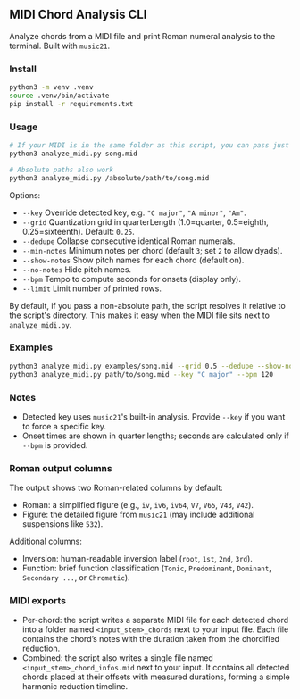 ## MIDI Chord Analysis CLI

Analyze chords from a MIDI file and print Roman numeral analysis to the terminal. Built with `music21`.

### Install

```bash
python3 -m venv .venv
source .venv/bin/activate
pip install -r requirements.txt
```

### Usage

```bash
# If your MIDI is in the same folder as this script, you can pass just the filename
python3 analyze_midi.py song.mid

# Absolute paths also work
python3 analyze_midi.py /absolute/path/to/song.mid
```

Options:

- `--key` Override detected key, e.g. `"C major"`, `"A minor"`, `"Am"`.
- `--grid` Quantization grid in quarterLength (1.0=quarter, 0.5=eighth, 0.25=sixteenth). Default: `0.25`.
- `--dedupe` Collapse consecutive identical Roman numerals.
- `--min-notes` Minimum notes per chord (default `3`; set `2` to allow dyads).
- `--show-notes` Show pitch names for each chord (default on).
- `--no-notes` Hide pitch names.
- `--bpm` Tempo to compute seconds for onsets (display only).
- `--limit` Limit number of printed rows.

By default, if you pass a non-absolute path, the script resolves it relative to the script's directory. This makes it easy when the MIDI file sits next to `analyze_midi.py`.

### Examples

```bash
python3 analyze_midi.py examples/song.mid --grid 0.5 --dedupe --show-notes
python3 analyze_midi.py path/to/song.mid --key "C major" --bpm 120
```

### Notes

- Detected key uses `music21`'s built-in analysis. Provide `--key` if you want to force a specific key.
- Onset times are shown in quarter lengths; seconds are calculated only if `--bpm` is provided.

### Roman output columns

The output shows two Roman-related columns by default:

- Roman: a simplified figure (e.g., `iv`, `iv6`, `iv64`, `V7`, `V65`, `V43`, `V42`).
- Figure: the detailed figure from `music21` (may include additional suspensions like `532`).

Additional columns:

- Inversion: human-readable inversion label (`root`, `1st`, `2nd`, `3rd`).
- Function: brief function classification (`Tonic`, `Predominant`, `Dominant`, `Secondary ...`, or `Chromatic`).

### MIDI exports

- Per-chord: the script writes a separate MIDI file for each detected chord into a folder named `<input_stem>_chords` next to your input file. Each file contains the chord’s notes with the duration taken from the chordified reduction.
- Combined: the script also writes a single file named `<input_stem>_chord_infos.mid` next to your input. It contains all detected chords placed at their offsets with measured durations, forming a simple harmonic reduction timeline.

